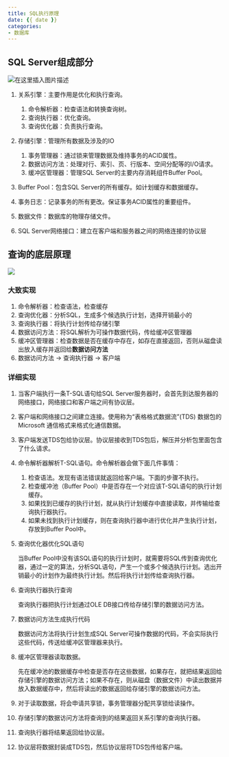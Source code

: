 ```yaml
---
title: SQL执行原理
date: {{ date }}
categories:
- 数据库
---
```


## SQL Server组成部分

![在这里插入图片描述](https://img-blog.csdnimg.cn/20190423191904900.png?x-oss-process=image/watermark,type_ZmFuZ3poZW5naGVpdGk,shadow_10,text_aHR0cHM6Ly9ibG9nLmNzZG4ubmV0L3dlaXhpbl80NDUzNTQ3Ng==,size_16,color_FFFFFF,t_70)

1. 关系引擎：主要作用是优化和执行查询。
   1. 命令解析器：检查语法和转换查询树。
   2. 查询执行器：优化查询。
   3. 查询优化器：负责执行查询。

2. 存储引擎：管理所有数据及涉及的IO
   1. 事务管理器：通过锁来管理数据及维持事务的ACID属性。
   2. 数据访问方法：处理对行、索引、页、行版本、空间分配等的I/O请求。
   3. 缓冲区管理器：管理SQL Server的主要内存消耗组件Buffer Pool。

3. Buffer Pool：包含SQL Server的所有缓存。如计划缓存和数据缓存。

4. 事务日志：记录事务的所有更改。保证事务ACID属性的重要组件。

5. 数据文件：数据库的物理存储文件。

6. SQL Server网络接口：建立在客户端和服务器之间的网络连接的协议层

## 查询的底层原理

![](https://img-blog.csdnimg.cn/2019042319215785.png?x-oss-process=image/watermark,type_ZmFuZ3poZW5naGVpdGk,shadow_10,text_aHR0cHM6Ly9ibG9nLmNzZG4ubmV0L3dlaXhpbl80NDUzNTQ3Ng==,size_16,color_FFFFFF,t_70)
### 大致实现

1. 命令解析器：检查语法，检查缓存
2.  查询优化器：分析SQL，生成多个候选执行计划，选择开销最小的
3.  查询执行器：将执行计划传给存储引擎
4. 数据访问方法：将SQL解析为可操作数据代码，传给缓冲区管理器
5. 缓冲区管理器：检查数据是否在缓存中存在，如存在直接返回，否则从磁盘读出放入缓存并返回给**数据访问方法**
6. 数据访问方法 -> 查询执行器 -> 客户端

### 详细实现

1. 当客户端执行一条T-SQL语句给SQL Server服务器时，会首先到达服务器的网络接口，网络接口和客户端之间有协议层。

2. 客户端和网络接口之间建立连接。使用称为“表格格式数据流”(TDS) 数据包的 Microsoft 通信格式来格式化通信数据。

3. 客户端发送TDS包给协议层。协议层接收到TDS包后，解压并分析包里面包含了什么请求。

4. 命令解析器解析T-SQL语句。命令解析器会做下面几件事情：
   1. 检查语法。发现有语法错误就返回给客户端。下面的步骤不执行。
   2. 检查缓冲池（Buffer Pool）中是否存在一个对应该T-SQL语句的执行计划缓存。
   3. 如果找到已缓存的执行计划，就从执行计划缓存中直接读取，并传输给查询执行器执行。
   4. 如果未找到执行计划缓存，则在查询执行器中进行优化并产生执行计划，存放到Buffer Pool中。

5. 查询优化器优化SQL语句

   当Buffer Pool中没有该SQL语句的执行计划时，就需要将SQL传到查询优化器，通过一定的算法，分析SQL语句，产生一个或多个候选执行计划。选出开销最小的计划作为最终执行计划。然后将执行计划传给查询执行器。

6. 查询执行器执行查询

   查询执行器把执行计划通过OLE DB接口传给存储引擎的数据访问方法。

7. 数据访问方法生成执行代码

   数据访问方法将执行计划生成SQL Server可操作数据的代码，不会实际执行这些代码，传送给缓冲区管理器来执行。

8. 缓冲区管理器读取数据。

   先在缓冲池的数据缓存中检查是否存在这些数据，如果存在，就把结果返回给存储引擎的数据访问方法；如果不存在，则从磁盘（数据文件）中读出数据并放入数据缓存中，然后将读出的数据返回给存储引擎的数据访问方法。

9. 对于读取数据，将会申请共享锁，事务管理器分配共享锁给读操作。

10. 存储引擎的数据访问方法将查询到的结果返回关系引擎的查询执行器。

11. 查询执行器将结果返回给协议层。

12. 协议层将数据封装成TDS包，然后协议层将TDS包传给客户端。